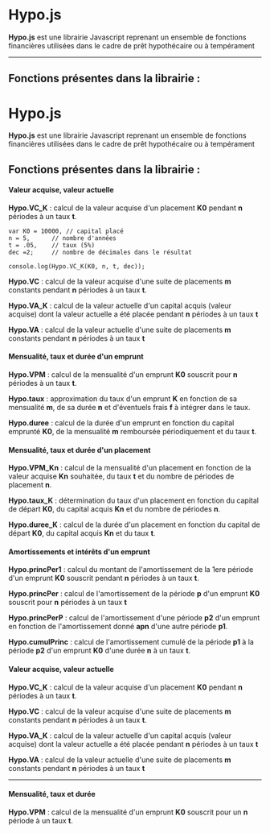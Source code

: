 Hypo.js
======

**Hypo.js** est une librairie Javascript reprenant un ensemble de fonctions financières utilisées dans le cadre de prêt hypothécaire ou à tempérament

----------

Fonctions présentes dans la librairie :
-------------
**Hypo.js**
======

**Hypo.js** est une librairie Javascript reprenant un ensemble de fonctions financières utilisées dans le cadre de prêt hypothécaire ou à tempérament

Fonctions présentes dans la librairie :
-------------

#### Valeur acquise, valeur actuelle

**Hypo.VC_K** : calcul de la valeur acquise d'un placement **K0**  pendant **n** périodes à un taux **t**.

   

    var K0 = 10000, // capital placé
    n = 5,      // nombre d'années
    t = .05,    // taux (5%)
    dec =2;     // nombre de décimales dans le résultat

    console.log(Hypo.VC_K(K0, n, t, dec));     


**Hypo.VC** : calcul de la valeur acquise d'une suite de placements **m** constants pendant **n** périodes à un taux **t**.

**Hypo.VA_K** : calcul de la valeur actuelle d'un capital acquis (valeur acquise) dont la valeur actuelle a été placée pendant **n** périodes à un taux **t**

**Hypo.VA** : calcul de la valeur actuelle d'une suite de placements **m** constants pendant **n** périodes à un taux **t**

#### Mensualité, taux et durée d'un emprunt

**Hypo.VPM** : calcul de la mensualité d'un emprunt **K0** souscrit pour **n** périodes à un taux **t**.

**Hypo.taux** : approximation du taux d'un emprunt **K** en fonction de sa mensualité **m**, de sa durée **n** et d'éventuels frais **f** à intégrer dans le taux.

**Hypo.duree** : calcul de la durée d'un emprunt en fonction du capital emprunté **K0**, de la mensualité **m** remboursée périodiquement et du taux **t**.

#### Mensualité, taux et durée d'un placement

**Hypo.VPM_Kn** : calcul de la mensualité d'un placement en fonction de la valeur acquise **Kn** souhaitée, du taux **t** et du nombre de périodes de placement **n**.

**Hypo.taux_K** : détermination du taux d'un placement en fonction du capital de départ **K0**, du capital acquis **Kn** et du nombre de périodes **n**.

**Hypo.duree_K** : calcul de la durée d'un placement en fonction du capital de départ **K0**, du capital acquis **Kn** et du taux **t**.

#### Amortissements et intérêts d'un emprunt

**Hypo.princPer1** : calcul du montant de l'amortissement de la 1ere période d'un emprunt **K0** souscrit pendant **n** périodes à un taux **t**.

**Hypo.princPer** : calcul de l'amortissement de la période **p** d'un emprunt **K0** souscrit pour **n** périodes à un taux **t**

**Hypo.princPerP** : calcul de l'amortissement d'une période **p2** d'un emprunt en fonction de l'amortissement donné **apn** d'une autre période **p1**.

**Hypo.cumulPrinc** : calcul de l'amortissement cumulé de la période **p1** à la période **p2** d'un emprunt **K0** d'une durée **n** à un taux **t**.

#### Valeur acquise, valeur actuelle

**Hypo.VC_K** : calcul de la valeur acquise d'un placement **K0**  pendant **n** périodes à un taux **t**.

**Hypo.VC** : calcul de la valeur acquise d'une suite de placements **m** constants pendant **n** périodes à un taux **t**.

**Hypo.VA_K** : calcul de la valeur actuelle d'un capital acquis (valeur acquise) dont la valeur actuelle a été placée pendant **n** périodes à un taux **t**

**Hypo.VA** : calcul de la valeur actuelle d'une suite de placements **m** constants pendant **n** périodes à un taux **t**

-----

#### Mensualité, taux et durée

**Hypo.VPM** : calcul de la mensualité d'un emprunt **K0** souscrit pour un **n** période à un taux **t**.
